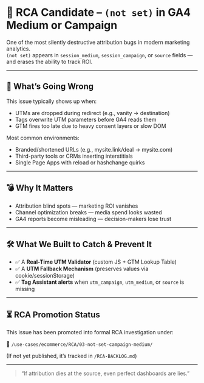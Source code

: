 # 🎯 RCA Candidate – `(not set)` in GA4 Medium or Campaign

One of the most silently destructive attribution bugs in modern marketing analytics.  
`(not set)` appears in `session_medium`, `session_campaign`, or `source` fields — and erases the ability to track ROI.

---

## 🚨 What’s Going Wrong

This issue typically shows up when:

- UTMs are dropped during redirect (e.g., vanity → destination)
- Tags overwrite UTM parameters before GA4 reads them
- GTM fires too late due to heavy consent layers or slow DOM

Most common environments:

- Branded/shortened URLs (e.g., mysite.link/deal → mysite.com)
- Third-party tools or CRMs inserting interstitials
- Single Page Apps with reload or hashchange quirks

---

## 💣 Why It Matters

- Attribution blind spots — marketing ROI vanishes
- Channel optimization breaks — media spend looks wasted
- GA4 reports become misleading — decision-makers lose trust

---

## 🛠️ What We Built to Catch & Prevent It

- ✅ A **Real-Time UTM Validator** (custom JS + GTM Lookup Table)
- ✅ A **UTM Fallback Mechanism** (preserves values via cookie/sessionStorage)
- ✅ **Tag Assistant alerts** when `utm_campaign`, `utm_medium`, or `source` is missing

---

## ⏳ RCA Promotion Status

This issue has been promoted into formal RCA investigation under:

📁 `/use-cases/ecommerce/RCA/03-not-set-campaign-medium/`

(If not yet published, it’s tracked in `/RCA-BACKLOG.md`)

---

> “If attribution dies at the source, even perfect dashboards are lies.”
